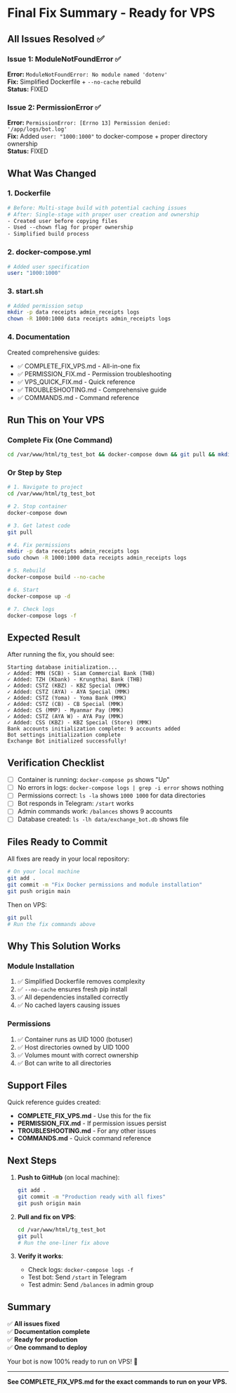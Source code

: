 # Final Fix Summary - Ready for VPS

## All Issues Resolved ✅

### Issue 1: ModuleNotFoundError ✅
**Error:** `ModuleNotFoundError: No module named 'dotenv'`  
**Fix:** Simplified Dockerfile + `--no-cache` rebuild  
**Status:** FIXED

### Issue 2: PermissionError ✅
**Error:** `PermissionError: [Errno 13] Permission denied: '/app/logs/bot.log'`  
**Fix:** Added `user: "1000:1000"` to docker-compose + proper directory ownership  
**Status:** FIXED

## What Was Changed

### 1. Dockerfile
```dockerfile
# Before: Multi-stage build with potential caching issues
# After: Single-stage with proper user creation and ownership
- Created user before copying files
- Used --chown flag for proper ownership
- Simplified build process
```

### 2. docker-compose.yml
```yaml
# Added user specification
user: "1000:1000"
```

### 3. start.sh
```bash
# Added permission setup
mkdir -p data receipts admin_receipts logs
chown -R 1000:1000 data receipts admin_receipts logs
```

### 4. Documentation
Created comprehensive guides:
- ✅ COMPLETE_FIX_VPS.md - All-in-one fix
- ✅ PERMISSION_FIX.md - Permission troubleshooting
- ✅ VPS_QUICK_FIX.md - Quick reference
- ✅ TROUBLESHOOTING.md - Comprehensive guide
- ✅ COMMANDS.md - Command reference

## Run This on Your VPS

### Complete Fix (One Command)

```bash
cd /var/www/html/tg_test_bot && docker-compose down && git pull && mkdir -p data receipts admin_receipts logs && sudo chown -R 1000:1000 data receipts admin_receipts logs && docker-compose build --no-cache && docker-compose up -d && docker-compose logs -f
```

### Or Step by Step

```bash
# 1. Navigate to project
cd /var/www/html/tg_test_bot

# 2. Stop container
docker-compose down

# 3. Get latest code
git pull

# 4. Fix permissions
mkdir -p data receipts admin_receipts logs
sudo chown -R 1000:1000 data receipts admin_receipts logs

# 5. Rebuild
docker-compose build --no-cache

# 6. Start
docker-compose up -d

# 7. Check logs
docker-compose logs -f
```

## Expected Result

After running the fix, you should see:

```
Starting database initialization...
✓ Added: MMN (SCB) - Siam Commercial Bank (THB)
✓ Added: TZH (Kbank) - Krungthai Bank (THB)
✓ Added: CSTZ (KBZ) - KBZ Special (MMK)
✓ Added: CSTZ (AYA) - AYA Special (MMK)
✓ Added: CSTZ (Yoma) - Yoma Bank (MMK)
✓ Added: CSTZ (CB) - CB Special (MMK)
✓ Added: CS (MMP) - Myanmar Pay (MMK)
✓ Added: CSTZ (AYA W) - AYA Pay (MMK)
✓ Added: CSS (KBZ) - KBZ Special (Store) (MMK)
Bank accounts initialization complete: 9 accounts added
Bot settings initialization complete
Exchange Bot initialized successfully!
```

## Verification Checklist

- [ ] Container is running: `docker-compose ps` shows "Up"
- [ ] No errors in logs: `docker-compose logs | grep -i error` shows nothing
- [ ] Permissions correct: `ls -la` shows `1000 1000` for data directories
- [ ] Bot responds in Telegram: `/start` works
- [ ] Admin commands work: `/balances` shows 9 accounts
- [ ] Database created: `ls -lh data/exchange_bot.db` shows file

## Files Ready to Commit

All fixes are ready in your local repository:

```bash
# On your local machine
git add .
git commit -m "Fix Docker permissions and module installation"
git push origin main
```

Then on VPS:
```bash
git pull
# Run the fix commands above
```

## Why This Solution Works

### Module Installation
1. ✅ Simplified Dockerfile removes complexity
2. ✅ `--no-cache` ensures fresh pip install
3. ✅ All dependencies installed correctly
4. ✅ No cached layers causing issues

### Permissions
1. ✅ Container runs as UID 1000 (botuser)
2. ✅ Host directories owned by UID 1000
3. ✅ Volumes mount with correct ownership
4. ✅ Bot can write to all directories

## Support Files

Quick reference guides created:
- **COMPLETE_FIX_VPS.md** - Use this for the fix
- **PERMISSION_FIX.md** - If permission issues persist
- **TROUBLESHOOTING.md** - For any other issues
- **COMMANDS.md** - Quick command reference

## Next Steps

1. **Push to GitHub** (on local machine):
   ```bash
   git add .
   git commit -m "Production ready with all fixes"
   git push origin main
   ```

2. **Pull and fix on VPS**:
   ```bash
   cd /var/www/html/tg_test_bot
   git pull
   # Run the one-liner fix above
   ```

3. **Verify it works**:
   - Check logs: `docker-compose logs -f`
   - Test bot: Send `/start` in Telegram
   - Test admin: Send `/balances` in admin group

## Summary

✅ **All issues fixed**  
✅ **Documentation complete**  
✅ **Ready for production**  
✅ **One command to deploy**  

Your bot is now 100% ready to run on VPS! 🎉

---

**See COMPLETE_FIX_VPS.md for the exact commands to run on your VPS.**
